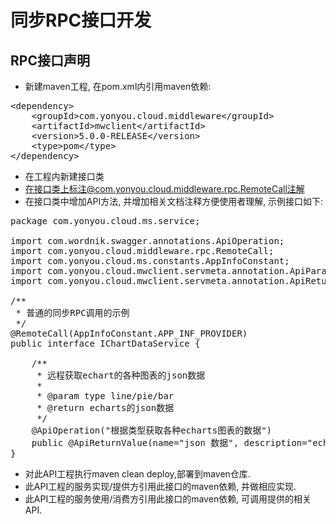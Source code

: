 
# 同步RPC接口开发


## RPC接口声明
- 新建maven工程, 在pom.xml内引用maven依赖:
<pre>
&lt;dependency&gt;
	&lt;groupId&gt;com.yonyou.cloud.middleware&lt;/groupId&gt;
	&lt;artifactId&gt;mwclient&lt;/artifactId&gt;
	&lt;version&gt;5.0.0-RELEASE&lt;/version&gt;
	&lt;type&gt;pom&lt;/type&gt;
&lt;/dependency&gt;
</pre>

- 在工程内新建接口类
- 在接口类上标注@com.yonyou.cloud.middleware.rpc.RemoteCall注解
- 在接口类中增加API方法, 并增加相关文档注释方便使用者理解, 示例接口如下:
<pre>
package com.yonyou.cloud.ms.service;

import com.wordnik.swagger.annotations.ApiOperation;
import com.yonyou.cloud.middleware.rpc.RemoteCall;
import com.yonyou.cloud.ms.constants.AppInfoConstant;
import com.yonyou.cloud.mwclient.servmeta.annotation.ApiParam;
import com.yonyou.cloud.mwclient.servmeta.annotation.ApiReturnValue;

/**
 * 普通的同步RPC调用的示例
 */
@RemoteCall(AppInfoConstant.APP_INF_PROVIDER)
public interface IChartDataService {

	/**
	 * 远程获取echart的各种图表的json数据
	 * 
	 * @param type line/pie/bar
	 * @return echarts的json数据
	 */
	@ApiOperation("根据类型获取各种echarts图表的数据")
	public @ApiReturnValue(name="json 数据", description="echarts 需要的option数据，详情请参考echarts官网文档") String getChartDataByType(@ApiParam(name="图表类型", required=true, description="图表类型数据文件前缀，如bar、pie、line等", exampleValue="line") String type) throws Exception;
}
</pre>

- 对此API工程执行maven clean deploy,部署到maven仓库.
- 此API工程的服务实现/提供方引用此接口的maven依赖, 并做相应实现.
- 此API工程的服务使用/消费方引用此接口的maven依赖, 可调用提供的相关API.


